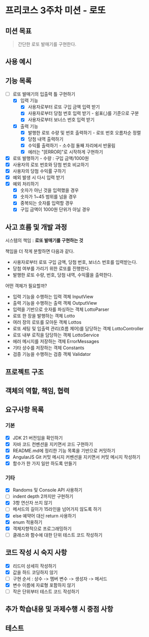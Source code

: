 # 프리코스 3주차 미션 - 로또

## 미션 목표
> 간단한 로또 발매기를 구현한다.

## 사용 예시

## 기능 목록

- [ ] 로또 발매기의 입출력 틀 구현하기
    - [x] 입력 기능
        - [x] 사용자로부터 로또 구입 금액 입력 받기
        - [x] 사용자로부터 당첨 번호 입력 받기 - 쉼표(,)를 기준으로 구분
        - [x] 사용자로부터 보너스 번호 입력 받기
    - [x] 출력 기능
        - [x] 발행한 로또 수량 및 번호 출력하기 - 로또 번호 오름차순 정렬
        - [x] 당첨 내역 출력하기
        - [x] 수익률 출력하기 - 소수점 둘째 자리에서 반올림
        - [x] 에러는 "[ERROR]"로 시작하게 구현하기
- [x] 로또 발행하기 - 수량 : 구입 금액/1000원
- [x] 사용자의 로또 번호와 당첨 번호 비교하기
- [x] 사용자의 당첨 수익률 구하기
- [x] 예외 발생 시 다시 입력 받기
- [x] 예외 처리하기
    - [x] 숫자가 아닌 것을 입력했을 경우
    - [x] 숫자가 1~45 범위를 넘을 경우
    - [x] 중복되는 숫자를 입력할 경우
    - [x] 구입 금액이 1000원 단위가 아닐 경우

## 사고 흐름 및 개발 과정

시스템의 책임 : **로또 발매기를 구현하는 것**

책임을 더 작게 분할하면 다음과 같다.
- 사용자로부터 로또 구입 금액, 당첨 번호, 보너스 번호를 입력받는다.
- 당첨 여부를 가리기 위한 로또를 진행한다.
- 발행한 로또 수량, 번호, 당첨 내역, 수익률을 출력한다.

어떤 객체가 필요할까?
- 입력 기능을 수행하는 입력 객체 InputView
- 출력 기능을 수행하는 출력 객체 OutputView
- 입력을 기반으로 숫자를 파싱하는 객체 LottoParser
- 로또 한 장을 발행하는 객체 Lotto
- 여러 장의 로또를 모아둔 객체 Lottos
- 로또 세팅 및 입출력 관리(흐름 제어)를 담당하는 객체 LottoController
- 로또 내부 로직을 담당하는 객체 LottoService
- 에러 메시지를 저장하는 객체 ErrorMessages
- 기타 상수를 저장하는 객체 Constants
- 검증 기능을 수행하는 검증 객체 Validator

## 프로젝트 구조

## 객체의 역할, 책임, 협력

## 요구사항 목록
### 기본

- [x] JDK 21 버전임을 확인하기
- [x] 자바 코드 컨벤션을 지키면서 코드 구현하기
- [x] README.md에 정리한 기능 목록을 기반으로 커밋하기
- [x] AngularJS Git 커밋 메시지 커벤션을 지키면서 커밋 메시지 작성하기
- [x] 함수가 한 가지 일만 하도록 만들기

### 기타

- [x] Randoms 및 Console API 사용하기
- [ ] indent depth 2까지만 구현하기
- [x] 3항 연산자 쓰지 않기
- [ ] 메서드의 길이가 15라인을 넘어가지 않도록 하기
- [x] else 예약어 대신 return 사용하기
- [x] enum 적용하기
- [x] 객체지향적으로 프로그래밍하기
- [ ] 클래스와 함수에 대한 단위 테스트 코드 작성하기

## 코드 작성 시 숙지 사항

- [x] 리드미 상세히 작성하기
- [x] 값을 하드 코딩하지 않기
- [ ] 구현 순서 : 상수 -> 멤버 변수 -> 생성자 -> 메서드
- [x] 변수 이름에 자료형 포함하지 않기
- [ ] 작은 단위부터 테스트 코드 작성하기

## 추가 학습내용 및 과제수행 시 중점 사항

## 테스트